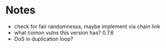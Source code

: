 # Notes

- check for fair randomnesss, maybe implement via chain link 
- what comon vulns this version has? 0.7.6
- DoS in duplication loop?